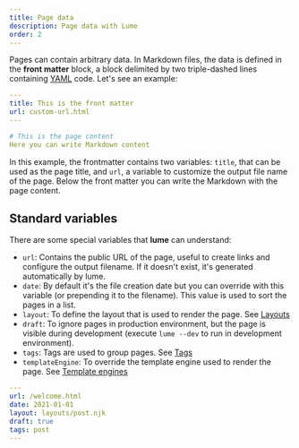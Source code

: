 ```yaml
---
title: Page data
description: Page data with Lume
order: 2
---
```


Pages can contain arbitrary data. In Markdown files, the data is defined in the
**front matter** block, a block delimited by two triple-dashed lines containing
[YAML](https://yaml.org/) code. Let's see an example:

```yaml
---
title: This is the front matter
url: custom-url.html
---

# This is the page content
Here you can write Markdown content
```

In this example, the frontmatter contains two variables: `title`, that can be
used as the page title, and `url`, a variable to customize the output file name
of the page. Below the front matter you can write the Markdown with the page
content.

## Standard variables

There are some special variables that **lume** can understand:

- `url`: Contains the public URL of the page, useful to create links and
  configure the output filename. If it doesn't exist, it's generated
  automatically by lume.
- `date`: By default it's the file creation date but you can override with this
  variable (or prepending it to the filename). This value is used to sort the
  pages in a list.
- `layout`: To define the layout that is used to render the page. See
  [Layouts](layouts.md)
- `draft`: To ignore pages in production environment, but the page is visible
  during development (execute `lume --dev` to run in development environment).
- `tags`: Tags are used to group pages. See [Tags](tags.md)
- `templateEngine`: To override the template engine used to render the page. See
  [Template engines](../core/loaders.md#template-engines)

```yaml
---
url: /welcome.html
date: 2021-01-01
layout: layouts/post.njk
draft: true
tags: post
---
```
